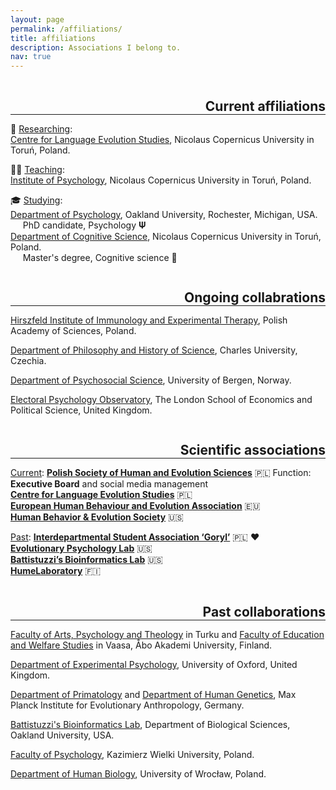 ```yaml
---
layout: page
permalink: /affiliations/
title: affiliations
description: Associations I belong to.
nav: true
---
```

<h2 class="category" style="float:right; color: var(--global-divider-color); margin-bottom: 0;">Current affiliations</h2>
<hr style="clear:both; color:grey;">

🔎 <u>Researching</u>:<br />
<a href="https://cles.umk.pl/">Centre for Language Evolution Studies</a>, Nicolaus Copernicus University in Toruń, Poland. <br />

👩‍🏫 <u>Teaching</u>:<br />
<a href="http://psychologia.umk.pl/">Institute of Psychology</a>, Nicolaus Copernicus University in Toruń, Poland. <br />

🎓 <u>Studying</u>:<br />
<a href="https://www.oakland.edu/psychology/">Department of Psychology</a>, Oakland University, Rochester, Michigan, USA. <br />
&nbsp;&nbsp;&nbsp;&nbsp;&nbsp;PhD candidate, Psychology 𝚿<br />
<a href="https://kognitywistyka.umk.pl/pages/cognitive_science/">Department of Cognitive Science</a>, Nicolaus Copernicus University in Toruń, Poland. <br />
&nbsp;&nbsp;&nbsp;&nbsp;&nbsp;Master's degree, Cognitive science 🧠<br />


<h2 class="category" style="float:right; color: var(--global-divider-color); margin-bottom: 0;">Ongoing collabrations</h2>
<hr style="clear:both; color:grey;">

<a href="https://hirszfeld.pl/en/">Hirszfeld Institute of Immunology and Experimental Therapy</a>, Polish Academy of Sciences, Poland.

<a href="https://natur.cuni.cz/en/biology/departments-and-work-places/department-of-philosophy-and-history-of-science">Department of Philosophy and History of Science</a>, Charles University, Czechia.

<a href="https://www.uib.no/en/isp">Department of Psychosocial Science</a>, University of Bergen, Norway.

<a href="https://www.epob.org/">Electoral Psychology Observatory</a>, The London School of Economics and Political Science, United Kingdom.


<h2 class="category" style="float:right; color: var(--global-divider-color); margin-bottom: 0;">Scientific associations</h2>
<hr style="clear:both; color:grey;">

<u>Current</u>:
<a href="http://ptnce.pl/main.php?page=start&lang=en"><b>Polish Society of Human and Evolution Sciences</b></a> 🇵🇱 Function: <b>Executive Board</b> and social media management<br />
<a href="https://cles.umk.pl/"><b>Centre for Language Evolution Studies</b></a> 🇵🇱<br />
<a href="https://www.cambridge.org/core/membership/ehbea"><b>European Human Behaviour and Evolution Association</b></a> 🇪🇺<br />
<a href="https://www.hbes.com/"><b>Human Behavior & Evolution Society</b></a> 🇺🇸<br />

<u>Past</u>: 
<a href="https://www.facebook.com/mskngoryl/"><b>Interdepartmental Student Association ‘Goryl’</b></a> 🇵🇱 ❤️<br />
<a href="https://www.toddkshackelford.com/"><b>Evolutionary Psychology Lab</b></a> 🇺🇸<br />
<a href="https://oakland.edu/biology/directory/battistuzzi"><b>Battistuzzi’s Bioinformatics Lab</b></a> 🇺🇸<br />
<a href="https://twitter.com/HumeLaboratory"><b>HumeLaboratory</b></a> 🇫🇮<br />

<h2 class="category" style="float:right; color: var(--global-divider-color); margin-bottom: 0;">Past collaborations</h2>
<hr style="clear:both; color:grey;">

<a href="https://www.abo.fi/en/study-subject/psychology/">Faculty of Arts, Psychology and Theology</a> in Turku and <a href="https://www.abo.fi/en/vaasa/">Faculty of Education and Welfare Studies</a> in Vaasa, Åbo Akademi University, Finland.<br />

<a href="https://www.psy.ox.ac.uk/">Department of Experimental Psychology</a>, University of Oxford, United Kingdom.<br />

<a href="https://www.eva.mpg.de/index/">Department of Primatology</a> and <a href="https://www.eva.mpg.de/index/">Department of Human Genetics</a>, Max Planck Institute for Evolutionary Anthropology, Germany.<br />

<a href="https://oakland.edu/biology/directory/battistuzzi/">Battistuzzi's Bioinformatics Lab</a>, Department of Biological Sciences, Oakland University, USA.<br />

<a href="https://www.ukw.edu.pl/jednostka/faculty-of-psychology">Faculty of Psychology</a>, Kazimierz Wielki University, Poland.<br />

<a href="https://biologia.uwr.edu.pl/struktura/zaklady/zaklad-biologii-czlowieka/">Department of Human Biology</a>, University of Wrocław, Poland.<br />
